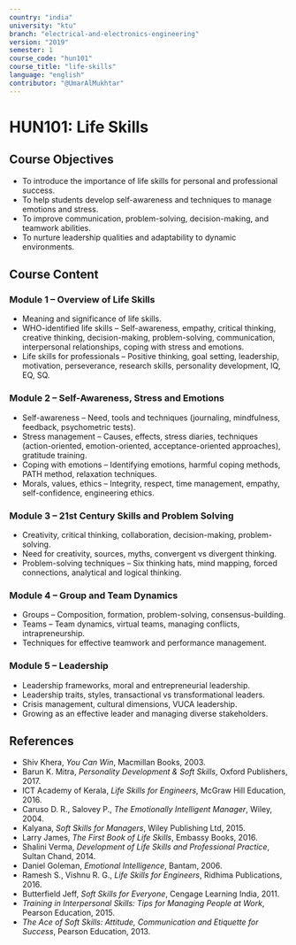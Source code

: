 ```yaml
---
country: "india"
university: "ktu"
branch: "electrical-and-electronics-engineering"
version: "2019"
semester: 1
course_code: "hun101"
course_title: "life-skills"
language: "english"
contributor: "@UmarAlMukhtar"
---
```


# HUN101: Life Skills

## Course Objectives
* To introduce the importance of life skills for personal and professional success.
* To help students develop self-awareness and techniques to manage emotions and stress.
* To improve communication, problem-solving, decision-making, and teamwork abilities.
* To nurture leadership qualities and adaptability to dynamic environments.

## Course Content

### Module 1 – Overview of Life Skills
* Meaning and significance of life skills.  
* WHO-identified life skills – Self-awareness, empathy, critical thinking, creative thinking, decision-making, problem-solving, communication, interpersonal relationships, coping with stress and emotions.  
* Life skills for professionals – Positive thinking, goal setting, leadership, motivation, perseverance, research skills, personality development, IQ, EQ, SQ.

### Module 2 – Self-Awareness, Stress and Emotions
* Self-awareness – Need, tools and techniques (journaling, mindfulness, feedback, psychometric tests).  
* Stress management – Causes, effects, stress diaries, techniques (action-oriented, emotion-oriented, acceptance-oriented approaches), gratitude training.  
* Coping with emotions – Identifying emotions, harmful coping methods, PATH method, relaxation techniques.  
* Morals, values, ethics – Integrity, respect, time management, empathy, self-confidence, engineering ethics.

### Module 3 – 21st Century Skills and Problem Solving
* Creativity, critical thinking, collaboration, decision-making, problem-solving.  
* Need for creativity, sources, myths, convergent vs divergent thinking.  
* Problem-solving techniques – Six thinking hats, mind mapping, forced connections, analytical and logical thinking.

### Module 4 – Group and Team Dynamics
* Groups – Composition, formation, problem-solving, consensus-building.  
* Teams – Team dynamics, virtual teams, managing conflicts, intrapreneurship.  
* Techniques for effective teamwork and performance management.

### Module 5 – Leadership
* Leadership frameworks, moral and entrepreneurial leadership.  
* Leadership traits, styles, transactional vs transformational leaders.  
* Crisis management, cultural dimensions, VUCA leadership.  
* Growing as an effective leader and managing diverse stakeholders.

## References
* Shiv Khera, *You Can Win*, Macmillan Books, 2003.  
* Barun K. Mitra, *Personality Development & Soft Skills*, Oxford Publishers, 2017.  
* ICT Academy of Kerala, *Life Skills for Engineers*, McGraw Hill Education, 2016.  
* Caruso D. R., Salovey P., *The Emotionally Intelligent Manager*, Wiley, 2004.  
* Kalyana, *Soft Skills for Managers*, Wiley Publishing Ltd, 2015.  
* Larry James, *The First Book of Life Skills*, Embassy Books, 2016.  
* Shalini Verma, *Development of Life Skills and Professional Practice*, Sultan Chand, 2014.  
* Daniel Goleman, *Emotional Intelligence*, Bantam, 2006.  
* Ramesh S., Vishnu R. G., *Life Skills for Engineers*, Ridhima Publications, 2016.  
* Butterfield Jeff, *Soft Skills for Everyone*, Cengage Learning India, 2011.  
* *Training in Interpersonal Skills: Tips for Managing People at Work*, Pearson Education, 2015.  
* *The Ace of Soft Skills: Attitude, Communication and Etiquette for Success*, Pearson Education, 2013.  
